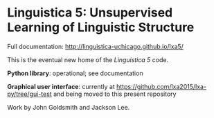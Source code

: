 Linguistica 5: Unsupervised Learning of Linguistic Structure
==========================================================

Full documentation: http://linguistica-uchicago.github.io/lxa5/

This is the eventual new home of the *Linguistica 5* code.

**Python library**: operational; see documentation

**Graphical user interface**: currently at
https://github.com/lxa2015/lxa-py/tree/gui-test
and being moved to this present repository

Work by John Goldsmith and Jackson Lee.


